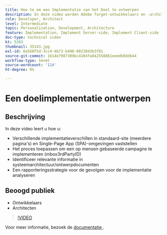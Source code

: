 ```yaml
---
title: Hoe te om een Implementatie van het Doel te ontwerpen
description: In deze video worden Adobe Target-ontwikkelaars en -architecten door de implementatieverschillen in standaard-site (meerdere pagina's) en Single-Page App (SPA)-omgevingen geleid. Leer hoe u het proces voor het implementeren van een op mensen gebaseerde campagne (mbox3rdPartyID) toepast, relevante informatie in documenten voor systeemarchitectuur/ontwerp identificeert en een rapporteringsstrategie analyseert voor implicaties voor de implementatie.
role: Developer, Architect
level: Intermediate
topic: Personalization, Development, Architecture
feature: Implementation, Implement Server-side, Implement Client-side
doc-type: technical video
kt: 5383
thumbnail: 35143.jpg
exl-id: 8a568f5d-3cc4-4b73-b490-0023043b3f81
source-git-commit: 1b14e7987309bc4104fa842558861eeedb0ddb44
workflow-type: tm+mt
source-wordcount: '114'
ht-degree: 0%

---
```


# Een doelimplementatie ontwerpen

## Beschrijving

In deze video leert u hoe u:

* Verschillende implementatieverschillen in standaard-site (meerdere pagina&#39;s) en Single-Page App (SPA)-omgevingen vaststellen
* Het proces toepassen om een op mensen gebaseerde campagne te implementeren (mbox3rdPartyID)
* Identificeer relevante informatie in systeemarchitectuur/ontwerpdocumenten
* Een rapporteringsstrategie voor de gevolgen voor de implementatie analyseren

## Beoogd publiek

* Ontwikkelaars
* Architecten

>[!VIDEO](https://video.tv.adobe.com/v/35143/?quality=12)

Voor meer informatie, bezoek de [ documentatie ](https://experienceleague.adobe.com/docs/target/using/implement-target/implementing-target.html?lang=en).
